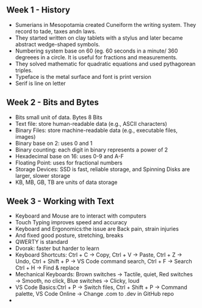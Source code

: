 ## Week 1 - History
- Sumerians in Mesopotamia created Cuneiform the writing system. They record to tade, taxes andn laws.
- They started written on clay tablets with a stylus and  later became abstract wedge-shaped symbols.  
- Numbering system base on 60 (eg. 60 seconds in a minute/ 360 degreees in a circle. It is useful for fractions and measurements.
- They solved mathematic for quadratic equations and used pythagorean triples.
- Typeface is the metal surface and font is print version
- Serif is line on letter
## Week 2 - Bits and Bytes
- Bits small unit of data. Bytes 8 Bits
- Text file: store human-readable data (e.g., ASCII characters)
- Binary Files: store machine-readable data (e.g., executable files, images)
- Binary base on 2: uses 0 and 1
- Binary counting: each digit in binary represents a power of 2
- Hexadecimal base on 16: uses 0-9 and A-F
- Floating Point: uses for fractional numbers
- Storage Devices: SSD is fast, reliable storage, and Spinning Disks are larger, slower storage
- KB, MB, GB, TB are units of data storage
## Week 3 - Working with Text
- Keyboard and Mouse are to interact with computers
- Touch Typing improves speed and accuracy
- Keyboard and Ergonomics:the issue are Back pain, strain injuries
- And fixed good posture, stretching, breaks
- QWERTY is standard
- Dvorak: faster but harder to learn
- Keyboard Shortcuts: Ctrl + C → Copy, Ctrl + V → Paste, Ctrl + Z → Undo, Ctrl + Shift + P → VS Code command search, Ctrl + F → Search
Ctrl + H → Find & replace
- Mechanical Keyboards: Brown switches → Tactile, quiet, Red switches → Smooth, no click, Blue switches → Clicky, loud
- VS Code Basics:Ctrl + P → Switch files, Ctrl + Shift + P → Command palette, VS Code Online → Change .com to .dev in GitHub repo
- 
















